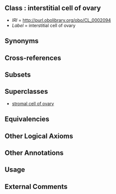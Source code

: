 
## Class : interstitial cell of ovary

 * *IRI* = http://purl.obolibrary.org/obo/CL_0002094
 * *Label* = interstitial cell of ovary

## Synonyms


## Cross-references


## Subsets


## Superclasses

 * [stromal cell of ovary](../../CL/32/CL_0002132.md)

## Equivalencies


## Other Logical Axioms


## Other Annotations


## Usage


## External Comments


